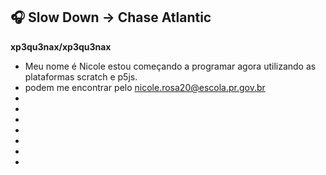 ## 🎧 Slow Down -> Chase Atlantic


**xp3qu3nax/xp3qu3nax**

- Meu nome é Nicole estou começando a programar agora utilizando as plataformas scratch e p5js.
- podem me encontrar pelo nicole.rosa20@escola.pr.gov.br
- 
- 
- 
- 
- 
- 
- 

